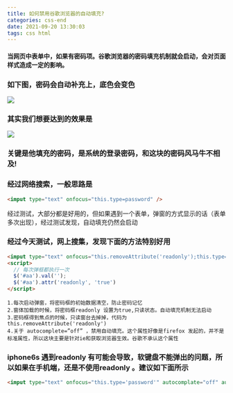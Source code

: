 ```yaml
---
title: 如何禁用谷歌浏览器的自动填充?
categories: css-end
date: 2021-09-20 13:30:03
tags: css html
---
```


#### 当网页中表单中，如果有密码项。谷歌浏览器的密码填充机制就会启动，会对页面样式造成一定的影响。
### 如下图，密码会自动补充上，底色会变色
<img src="/images/img-folder/2021/1.png">
<!-- more -->

### 其实我们想要达到的效果是
<img src="/images/img-folder/2021/2.png">

### 关键是他填充的密码，是系统的登录密码，和这块的密码风马牛不相及!
### 经过网络搜索，一般思路是

```html
<imput type="text" onfocus="this.type=password" />
```

经过测试，大部分都是好用的，但如果遇到一个表单，弹窗的方式显示的话（表单多次出现），经过测试发现，自动填充仍然会启动

### 经过今天测试，网上搜集，发现下面的方法特别好用
```html
<imput type="text" onfocus="this.removeAttribute('readonly');this.type='password'" autocomplate="off" id="aa"  />
<script>
  // 每次弹框都执行一次
  $('#aa').val('');
  $('#aa').attr('readonly', 'true')
</script>
```

```
1.每次启动弹窗，将密码框的初始数据清空，防止密码记忆
2.窗体加载的时候，将密码框readonly 设置为true,只读状态。自动填充机制无法启动
3.密码框得到焦点的时候，只读窗台去掉掉，代码为 this.removeAttribute('readonly')
4.关于 autocomplete=”off” ，禁用自动填充。这个属性好像是firefox 发起的，并不是标准属性，所以这块主要是针对ie和获取浏览器生效。谷歌不承认这个属性
```

### iphone6s 遇到readonly 有可能会导致，软键盘不能弹出的问题，所以如果在手机端，还是不使用readonly 。建议如下面所示
```html
<imput type="text" onfocus="this.type='password'" autocomplate="off" autocomplate="off" id="aa"  />
```
